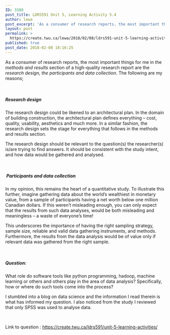 ```yaml
---
ID: 3388
post_title: LDRS591 Unit 5, Learning Activity 5.4
author: lewa
post_excerpt: 'As a consumer of research reports, the most important things for me in the methods and results section of a high-quality research report are the research design, the participants and data collection. The following are my reasons; &nbsp; Research design The research design could be likened to an architectural plan. In the domain of building [&hellip;]'
layout: post
permalink: >
  https://create.twu.ca/lewa/2018/02/08/ldrs591-unit-5-learning-activity-5-4/
published: true
post_date: 2018-02-08 18:16:25
---
```

As a consumer of research reports, the most important things for me in the <em>methods and results</em> section of a high-quality research report are the <em>research design, the participants and data collection</em>. The following are my reasons;

&nbsp;

<h5><strong>Research design</strong></h5>

The research design could be likened to an architectural plan. In the domain of building construction, the architectural plan defines everything – cost, quality, usability, aesthetics and much more. In a similar fashion, the research design sets the stage for everything that follows in the methods and results section.

The research design should be relevant to the question(s) the researcher(s) is/are trying to find answers. It should be consistent with the study intent, and how data would be gathered and analysed.

&nbsp;

<h5><strong> </strong><strong>Participants and data collection</strong></h5>

In my opinion, this remains the heart of a quantitative study. To illustrate this further, imagine gathering data about the world’s wealthiest in monetary value, from a sample of participants having a net worth below one million Canadian dollars. If this weren’t misleading enough, you can only expect that the results from such data analyses, would be both misleading and meaningless – a waste of everyone’s time!

This underscores the importance of having the right sampling strategy, sample size, reliable and valid data gathering instruments, and methods. Furthermore, the results from the data analysis would be of value only if relevant data was gathered from the right sample.

&nbsp;

<h5><strong>Question:</strong></h5>

What role do software tools like python programming, hadoop, machine learning or others and others play in the area of data analysis? Specifically, how or where do such tools come into the process?

I stumbled into a blog on data science and the information I read therein is what has informed my question. I also noticed from the study I reviewed that only SPSS was used to analyse data.

&nbsp;

Link to question : https://create.twu.ca/ldrs591/unit-5-learning-activities/